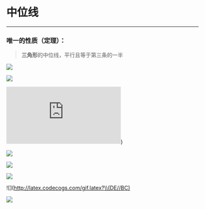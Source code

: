 # 中位线

-----

### 唯一的性质（定理）：

> **三角形**的中位线，平行且等于第三条的一半

![](http://latex.codecogs.com/gif.latex?\DE//BC) 

![](http://latex.codecogs.com/gif.latex?\{DE//BC}) 

![](http://latex.codecogs.com/gif.latex?\(DE//BC)) 


![](http://latex.codecogs.com/gif.latex?\DE={1\over2}BC)


![](http://latex.codecogs.com/gif.latex?\\DE//BC) 

![](http://latex.codecogs.com/gif.latex?\\{DE//BC}) 

![](http://latex.codecogs.com/gif.latex?\\(DE//BC) 

![](http://latex.codecogs.com/gif.latex?\\DE={1\over2}BC)
